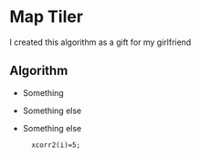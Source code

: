 Map Tiler
==========

I created this algorithm as a gift for my girlfriend

Algorithm
----------

* Something
* Something else
* Something else

        xcorr2(i)=5;
